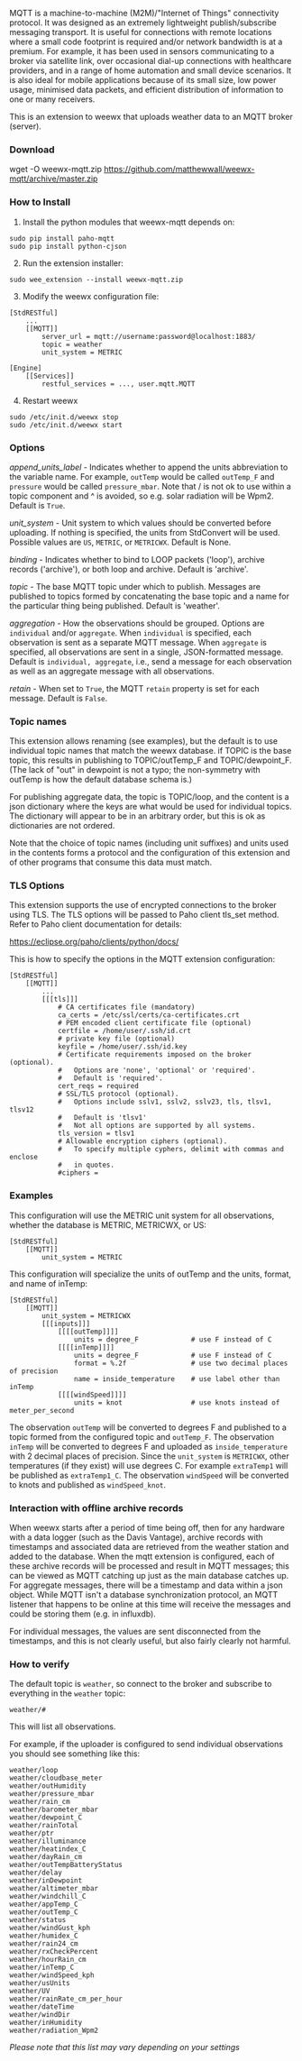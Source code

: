 MQTT is a machine-to-machine (M2M)/"Internet of Things" connectivity protocol. It was designed as an extremely lightweight publish/subscribe messaging transport. It is useful for connections with remote locations where a small code footprint is required and/or network bandwidth is at a premium. For example, it has been used in sensors communicating to a broker via satellite link, over occasional dial-up connections with healthcare providers, and in a range of home automation and small device scenarios. It is also ideal for mobile applications because of its small size, low power usage, minimised data packets, and efficient distribution of information to one or many receivers.

This is an extension to weewx that uploads weather data to an MQTT broker (server).


### Download

wget -O weewx-mqtt.zip https://github.com/matthewwall/weewx-mqtt/archive/master.zip

### How to Install

1.  Install the python modules that weewx-mqtt depends on:

```
sudo pip install paho-mqtt
sudo pip install python-cjson
```

2.  Run the extension installer:

```
sudo wee_extension --install weewx-mqtt.zip
```

3.  Modify the weewx configuration file: 

```
[StdRESTful]
    ...
    [[MQTT]]
        server_url = mqtt://username:password@localhost:1883/
        topic = weather
        unit_system = METRIC
```
```
[Engine]
    [[Services]]
        restful_services = ..., user.mqtt.MQTT
```

4.  Restart weewx

```
sudo /etc/init.d/weewx stop
sudo /etc/init.d/weewx start
```

### Options

_append_units_label_ - Indicates whether to append the units abbreviation to the variable name.  For example, `outTemp` would be called `outTemp_F` and `pressure` would be called `pressure_mbar`.  Note that / is not ok to use within a topic component and ^ is avoided, so e.g. solar radiation will be Wpm2.  Default is `True`.

_unit_system_ - Unit system to which values should be converted before uploading.  If nothing is specified, the units from StdConvert will be used.  Possible values are `US`, `METRIC`, or `METRICWX`.  Default is None.

_binding_ - Indicates whether to bind to LOOP packets ('loop'), archive records ('archive'), or both loop and archive.  Default is 'archive'.

_topic_ - The base MQTT topic under which to publish.  Messages are published to topics formed by concatenating the base topic and a name for the particular thing being published. Default is 'weather'.

_aggregation_ - How the observations should be grouped.  Options are `individual` and/or `aggregate`.  When `individual` is specified, each observation is sent as a separate MQTT message.  When `aggregate` is specified, all observations are sent in a single, JSON-formatted message.  Default is `individual, aggregate`, i.e., send a message for each observation as well as an aggregate message with all observations.

_retain_ - When set to `True`, the MQTT `retain` property is set for each message.  Default is `False`.


### Topic names

This extension allows renaming (see examples), but the default is to use individual topic names that match the weewx database.  if TOPIC is the base topic, this results in publishing to TOPIC/outTemp_F and TOPIC/dewpoint_F.  (The lack of "out" in dewpoint is not a typo; the non-symmetry with outTemp is how the default database schema is.)

For publishing aggregate data, the topic is TOPIC/loop, and the content is a json dictionary where the keys are what would be used for individual topics.  The dictionary will appear to be in an arbitrary order, but this is ok as dictionaries are not ordered.

Note that the choice of topic names (including unit suffixes) and units used in the contents forms a protocol and the configuration of this extension and of other programs that consume this data must match.


### TLS Options

This extension supports the use of encrypted connections to the broker using TLS.  The TLS options will be passed to Paho client tls_set method.  Refer to Paho client documentation for details:

https://eclipse.org/paho/clients/python/docs/

This is how to specify the options in the MQTT extension configuration:
```
[StdRESTful]
    [[MQTT]]
        ...
        [[[tls]]]
            # CA certificates file (mandatory)
            ca_certs = /etc/ssl/certs/ca-certificates.crt
            # PEM encoded client certificate file (optional)
            certfile = /home/user/.ssh/id.crt
            # private key file (optional)
            keyfile = /home/user/.ssh/id.key
            # Certificate requirements imposed on the broker (optional).
            #   Options are 'none', 'optional' or 'required'.
            #   Default is 'required'.
            cert_reqs = required
            # SSL/TLS protocol (optional).
            #   Options include sslv1, sslv2, sslv23, tls, tlsv1, tlsv12
            #   Default is 'tlsv1'
            #   Not all options are supported by all systems.
            tls_version = tlsv1
            # Allowable encryption ciphers (optional).
            #   To specify multiple cyphers, delimit with commas and enclose
            #   in quotes.
            #ciphers =
```


### Examples

This configuration will use the METRIC unit system for all observations, whether the database is METRIC, METRICWX, or US:

```
[StdRESTful]
    [[MQTT]]
        unit_system = METRIC
```

This configuration will specialize the units of outTemp and the units, format, and name of inTemp:

```
[StdRESTful]
    [[MQTT]]
        unit_system = METRICWX
        [[[inputs]]]
            [[[[outTemp]]]]
                units = degree_F             # use F instead of C
            [[[[inTemp]]]]
                units = degree_F             # use F instead of C
                format = %.2f                # use two decimal places of precision
                name = inside_temperature    # use label other than inTemp
            [[[[windSpeed]]]]
                units = knot                 # use knots instead of meter_per_second
```

The observation `outTemp` will be converted to degrees F and published to a topic formed from the configured topic and  `outTemp_F`.  The observation `inTemp` will be converted to degrees F and uploaded as `inside_temperature` with 2 decimal places of precision.  Since the `unit_system` is `METRICWX`, other temperatures (if they exist) will use degrees C.  For example `extraTemp1` will be published as `extraTemp1_C`.  The observation `windSpeed` will be converted to knots and published as `windSpeed_knot`.

### Interaction with offline archive records

When weewx starts after a period of time being off, then for any hardware with a data logger (such as the Davis  Vantage), archive records with timestamps and associated data are retrieved from the weather station and added to the database.  When the mqtt extension is configured, each of these archive records will be processed and result in MQTT messages; this can be viewed as MQTT catching up just as the main database catches up.  For aggregate messages, there will be a timestamp and data within a json object.  While MQTT isn't a database synchronization protocol, an MQTT listener that happens to be online at this time will receive the messages and could be storing them (e.g. in influxdb).

For individual messages, the values are sent disconnected from the timestamps, and this is not clearly useful, but also fairly clearly not harmful.

### How to verify

The default topic is `weather`, so connect to the broker and subscribe to everything in the `weather` topic:

```
weather/#
```

This will list all observations.

For example, if the uploader is configured to send individual observations you should see something like this:

```
weather/loop
weather/cloudbase_meter
weather/outHumidity
weather/pressure_mbar
weather/rain_cm
weather/barometer_mbar
weather/dewpoint_C
weather/rainTotal
weather/ptr
weather/illuminance
weather/heatindex_C
weather/dayRain_cm
weather/outTempBatteryStatus
weather/delay
weather/inDewpoint
weather/altimeter_mbar
weather/windchill_C
weather/appTemp_C
weather/outTemp_C
weather/status
weather/windGust_kph
weather/humidex_C
weather/rain24_cm
weather/rxCheckPercent
weather/hourRain_cm
weather/inTemp_C
weather/windSpeed_kph
weather/usUnits
weather/UV
weather/rainRate_cm_per_hour
weather/dateTime
weather/windDir
weather/inHumidity
weather/radiation_Wpm2
```
_Please note that this list may vary depending on your settings_
